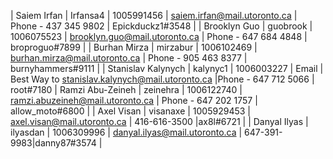 | Saiem Irfan | Irfansa4 | 1005991456 | saiem.irfan@mail.utoronto.ca | Phone - 437 345 9802 | Epickduckz1#3548 |
| Brooklyn Guo | guobrook | 1006075523 | brooklyn.guo@mail.utoronto.ca | Phone - 647 684 4848 | broproguo#7899 |
| Burhan Mirza | mirzabur | 1006102469 | burhan.mirza@mail.utoronto.ca | Phone - 905 463 8377 | burnyhammers#9111 |
| Stanislav Kalynych | kalynyc1 | 1006003227 | Email | Best Way to stanislav.kalynych@mail.utoronto.ca |Phone - 647 712 5066 | root#7180
| Ramzi Abu-Zeineh | zeinehra | 1006122740 | ramzi.abuzeineh@mail.utoronto.ca | Phone - 647 202 1757 | allow\_moto#6800 |
| Axel Visan | visanaxe | 1005929453 | axel.visan@mail.utoronto.ca | 416-616-3500 |ax8l#6721 |
| Danyal Ilyas | ilyasdan | 1006309996 | danyal.ilyas@mail.utoronto.ca | 647-391-9983|danny87#3574 |
